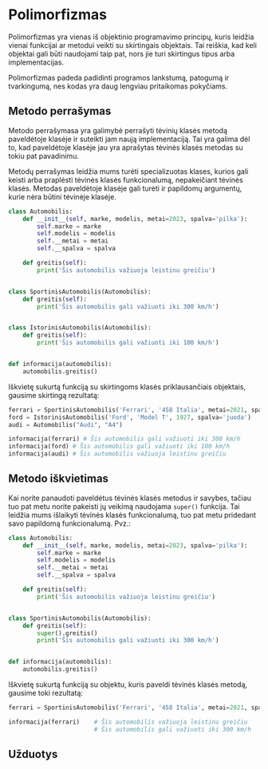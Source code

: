 # Polimorfizmas

Polimorfizmas yra vienas iš objektinio programavimo principų, kuris leidžia vienai funkcijai ar metodui veikti su skirtingais objektais. Tai reiškia, kad keli objektai gali būti naudojami taip pat, nors jie turi skirtingus tipus arba implementacijas.

Polimorfizmas padeda padidinti programos lankstumą, patogumą ir tvarkingumą, nes kodas yra daug lengviau pritaikomas pokyčiams.

## Metodo perrašymas

Metodo perrašymasa yra galimybė perrašyti tėvinių klasės metodą paveldėtoje klasėje ir suteikti jam naują implementaciją. Tai yra galima dėl to, kad paveldėtoje klasėje jau yra aprašytas tėvinės klasės metodas su tokiu pat pavadinimu.

Metodų perrašymas leidžia mums turėti specializuotas klases, kurios gali keisti arba praplėsti tėvinės klasės funkcionalumą, nepakeičiant tėvinės klasės. Metodas paveldėtoje klasėje gali turėti ir papildomų argumentų, kurie nėra būtini tėvinėje klasėje.

```Python
class Automobilis:
    def __init__(self, marke, modelis, metai=2023, spalva='pilka'):
        self.marke = marke
        self.modelis = modelis
        self.__metai = metai
        self.__spalva = spalva

    def greitis(self):
        print('Šis automobilis važiuoja leistinu greičiu')


class SportinisAutomobilis(Automobilis):
    def greitis(self):
        print('Šis automobilis gali važiuoti iki 300 km/h')


class IstorinisAutomobilis(Automobilis):
    def greitis(self):
        print('Šis automobilis gali važiuoti iki 100 km/h')


def informacija(automobilis):
    automobilis.greitis()
```

Iškvietę sukurtą funkciją su skirtingoms klasės priklausančiais objektais, gausime skirtingą rezultatą:

```Python
ferrari = SportinisAutomobilis('Ferrari', '458 Italia', metai=2021, spalva='raudona')
ford = IstorinisAutomobilis('Ford', 'Model T', 1927, spalva='juoda')
audi = Automobilis("Audi", "A4")

informacija(ferrari) # Šis automobilis gali važiuoti iki 300 km/h
informacija(ford) # Šis automobilis gali važiuoti iki 100 km/h
informacija(audi) # Šis automobilis važiuoja leistinu greičiu
```

## Metodo iškvietimas

Kai norite panaudoti paveldėtus tėvinės klasės metodus ir savybes, tačiau tuo pat metu norite pakeisti jų veikimą naudojama `super()` funkcija. Tai leidžia mums išlaikyti tėvinės klasės funkcionalumą, tuo pat metu pridedant savo papildomą funkcionalumą. Pvz.:

```Python
class Automobilis:
    def __init__(self, marke, modelis, metai=2023, spalva='pilka'):
        self.marke = marke
        self.modelis = modelis
        self.__metai = metai
        self.__spalva = spalva

    def greitis(self):
        print('Šis automobilis važiuoja leistinu greičiu')


class SportinisAutomobilis(Automobilis):
    def greitis(self):
        super().greitis()
        print('Šis automobilis gali važiuoti iki 300 km/h')


def informacija(automobilis):
    automobilis.greitis()
```

Iškvietę sukurtą funkciją su objektu, kuris paveldi tėvinės klasės metodą, gausime toki rezultatą:

```Python
ferrari = SportinisAutomobilis('Ferrari', '458 Italia', metai=2021, spalva='raudona')

informacija(ferrari)    # Šis automobilis važiuoja leistinu greičiu
                        # Šis automobilis gali važiuoti iki 300 km/h
```

## Užduotys
